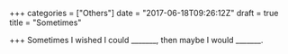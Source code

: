 +++
categories = ["Others"]
date = "2017-06-18T09:26:12Z"
draft = true
title = "Sometimes"

+++
Sometimes I wished I could _______, then maybe I would _______.